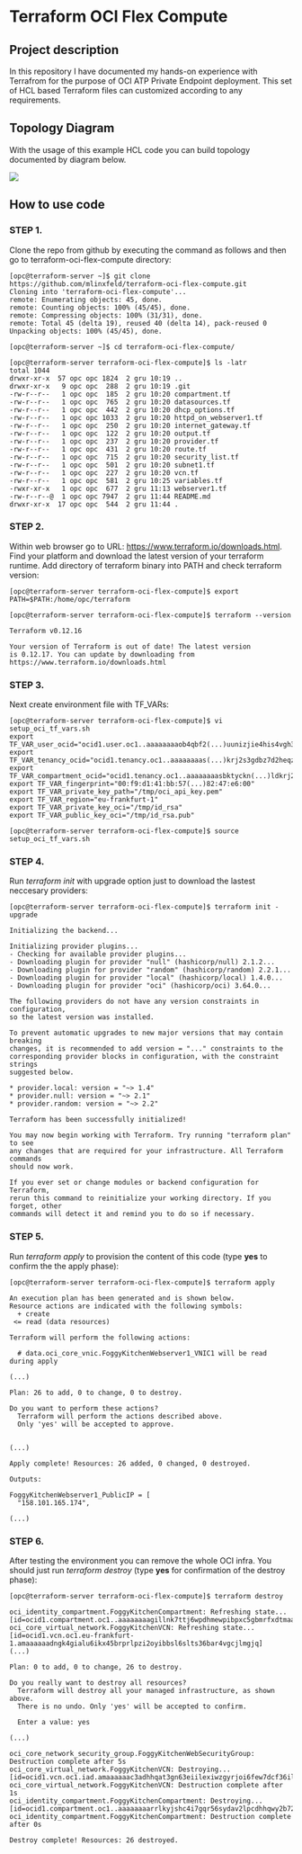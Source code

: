 # Terraform OCI Flex Compute

## Project description

In this repository I have documented my hands-on experience with Terrafrom for the purpose of OCI ATP Private Endpoint deployment. This set of HCL based Terraform files can customized according to any requirements.  

## Topology Diagram 

With the usage of this example HCL code you can build topology documented by diagram below. 

![](terraform-oci-flex-compute.jpg)

## How to use code 

### STEP 1.

Clone the repo from github by executing the command as follows and then go to terraform-oci-flex-compute directory:

```
[opc@terraform-server ~]$ git clone https://github.com/mlinxfeld/terraform-oci-flex-compute.git
Cloning into 'terraform-oci-flex-compute'...
remote: Enumerating objects: 45, done.
remote: Counting objects: 100% (45/45), done.
remote: Compressing objects: 100% (31/31), done.
remote: Total 45 (delta 19), reused 40 (delta 14), pack-reused 0
Unpacking objects: 100% (45/45), done.

[opc@terraform-server ~]$ cd terraform-oci-flex-compute/

[opc@terraform-server terraform-oci-flex-compute]$ ls -latr
total 1044
drwxr-xr-x  57 opc opc 1824  2 gru 10:19 ..
drwxr-xr-x   9 opc opc  288  2 gru 10:19 .git
-rw-r--r--   1 opc opc  185  2 gru 10:20 compartment.tf
-rw-r--r--   1 opc opc  765  2 gru 10:20 datasources.tf
-rw-r--r--   1 opc opc  442  2 gru 10:20 dhcp_options.tf
-rw-r--r--   1 opc opc 1033  2 gru 10:20 httpd_on_webserver1.tf
-rw-r--r--   1 opc opc  250  2 gru 10:20 internet_gateway.tf
-rw-r--r--   1 opc opc  122  2 gru 10:20 output.tf
-rw-r--r--   1 opc opc  237  2 gru 10:20 provider.tf
-rw-r--r--   1 opc opc  431  2 gru 10:20 route.tf
-rw-r--r--   1 opc opc  715  2 gru 10:20 security_list.tf
-rw-r--r--   1 opc opc  501  2 gru 10:20 subnet1.tf
-rw-r--r--   1 opc opc  227  2 gru 10:20 vcn.tf
-rw-r--r--   1 opc opc  581  2 gru 10:25 variables.tf
-rwxr-xr-x   1 opc opc  677  2 gru 11:13 webserver1.tf
-rw-r--r--@  1 opc opc 7947  2 gru 11:44 README.md
drwxr-xr-x  17 opc opc  544  2 gru 11:44 .

```

### STEP 2.

Within web browser go to URL: https://www.terraform.io/downloads.html. Find your platform and download the latest version of your terraform runtime. Add directory of terraform binary into PATH and check terraform version:

```
[opc@terraform-server terraform-oci-flex-compute]$ export PATH=$PATH:/home/opc/terraform

[opc@terraform-server terraform-oci-flex-compute]$ terraform --version

Terraform v0.12.16

Your version of Terraform is out of date! The latest version
is 0.12.17. You can update by downloading from https://www.terraform.io/downloads.html
```

### STEP 3. 
Next create environment file with TF_VARs:

```
[opc@terraform-server terraform-oci-flex-compute]$ vi setup_oci_tf_vars.sh
export TF_VAR_user_ocid="ocid1.user.oc1..aaaaaaaaob4qbf2(...)uunizjie4his4vgh3jx5jxa"
export TF_VAR_tenancy_ocid="ocid1.tenancy.oc1..aaaaaaaas(...)krj2s3gdbz7d2heqzzxn7pe64ksbia"
export TF_VAR_compartment_ocid="ocid1.tenancy.oc1..aaaaaaaasbktyckn(...)ldkrj2s3gdbz7d2heqzzxn7pe64ksbia"
export TF_VAR_fingerprint="00:f9:d1:41:bb:57(...)82:47:e6:00"
export TF_VAR_private_key_path="/tmp/oci_api_key.pem"
export TF_VAR_region="eu-frankfurt-1"
export TF_VAR_private_key_oci="/tmp/id_rsa"
export TF_VAR_public_key_oci="/tmp/id_rsa.pub"

[opc@terraform-server terraform-oci-flex-compute]$ source setup_oci_tf_vars.sh
```

### STEP 4.
Run *terraform init* with upgrade option just to download the lastest neccesary providers:

```
[opc@terraform-server terraform-oci-flex-compute]$ terraform init -upgrade

Initializing the backend...

Initializing provider plugins...
- Checking for available provider plugins...
- Downloading plugin for provider "null" (hashicorp/null) 2.1.2...
- Downloading plugin for provider "random" (hashicorp/random) 2.2.1...
- Downloading plugin for provider "local" (hashicorp/local) 1.4.0...
- Downloading plugin for provider "oci" (hashicorp/oci) 3.64.0...

The following providers do not have any version constraints in configuration,
so the latest version was installed.

To prevent automatic upgrades to new major versions that may contain breaking
changes, it is recommended to add version = "..." constraints to the
corresponding provider blocks in configuration, with the constraint strings
suggested below.

* provider.local: version = "~> 1.4"
* provider.null: version = "~> 2.1"
* provider.random: version = "~> 2.2"

Terraform has been successfully initialized!

You may now begin working with Terraform. Try running "terraform plan" to see
any changes that are required for your infrastructure. All Terraform commands
should now work.

If you ever set or change modules or backend configuration for Terraform,
rerun this command to reinitialize your working directory. If you forget, other
commands will detect it and remind you to do so if necessary.
```

### STEP 5.
Run *terraform apply* to provision the content of this code (type **yes** to confirm the the apply phase):

```
[opc@terraform-server terraform-oci-flex-compute]$ terraform apply 

An execution plan has been generated and is shown below.
Resource actions are indicated with the following symbols:
  + create
 <= read (data resources)

Terraform will perform the following actions:

  # data.oci_core_vnic.FoggyKitchenWebserver1_VNIC1 will be read during apply

(...)

Plan: 26 to add, 0 to change, 0 to destroy.

Do you want to perform these actions?
  Terraform will perform the actions described above.
  Only 'yes' will be accepted to approve.


(...)

Apply complete! Resources: 26 added, 0 changed, 0 destroyed.

Outputs:

FoggyKitchenWebserver1_PublicIP = [
  "158.101.165.174",

(...)

```

### STEP 6.
After testing the environment you can remove the whole OCI infra. You should just run *terraform destroy* (type **yes** for confirmation of the destroy phase):

```
[opc@terraform-server terraform-oci-flex-compute]$ terraform destroy

oci_identity_compartment.FoggyKitchenCompartment: Refreshing state... [id=ocid1.compartment.oc1..aaaaaaaagillnk7ttj6wpdhmewpibpxc5gbmrfxdtmaa3gfgjzbudesm3tsq]
oci_core_virtual_network.FoggyKitchenVCN: Refreshing state... [id=ocid1.vcn.oc1.eu-frankfurt-1.amaaaaaadngk4gialu6ikx45brprlpzi2oyibbsl6slts36bar4vgcjlmgjq]
(...)

Plan: 0 to add, 0 to change, 26 to destroy.

Do you really want to destroy all resources?
  Terraform will destroy all your managed infrastructure, as shown above.
  There is no undo. Only 'yes' will be accepted to confirm.

  Enter a value: yes

(...)

oci_core_network_security_group.FoggyKitchenWebSecurityGroup: Destruction complete after 5s
oci_core_virtual_network.FoggyKitchenVCN: Destroying... [id=ocid1.vcn.oc1.iad.amaaaaaac3adhhqat3gn63eiilexiwzgyrjoi6few7dcf36ilddupukf6mpa]
oci_core_virtual_network.FoggyKitchenVCN: Destruction complete after 1s
oci_identity_compartment.FoggyKitchenCompartment: Destroying... [id=ocid1.compartment.oc1..aaaaaaaarrlkyjshc4i7gqr56sydav2lpcdhhqwy2b72mj6iruy3r4z3j7ra]
oci_identity_compartment.FoggyKitchenCompartment: Destruction complete after 0s

Destroy complete! Resources: 26 destroyed.
```
